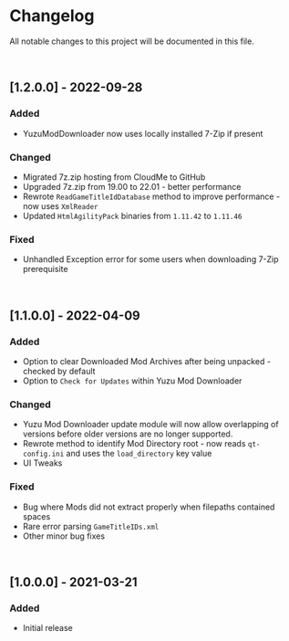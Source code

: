 # Changelog

All notable changes to this project will be documented in this file.

<br>

## [1.2.0.0] - 2022-09-28

### Added

- YuzuModDownloader now uses locally installed 7-Zip if present

### Changed

- Migrated 7z.zip hosting from CloudMe to GitHub
- Upgraded 7z.zip from 19.00 to 22.01 - better performance
- Rewrote `ReadGameTitleIdDatabase` method to improve performance - now uses `XmlReader`
- Updated `HtmlAgilityPack` binaries from `1.11.42` to `1.11.46`

### Fixed

- Unhandled Exception error for some users when downloading 7-Zip prerequisite

<br>

## [1.1.0.0] - 2022-04-09

### Added

- Option to clear Downloaded Mod Archives after being unpacked - checked by default
- Option to `Check for Updates` within Yuzu Mod Downloader

### Changed

- Yuzu Mod Downloader update module will now allow overlapping of versions before older versions are no longer supported.
- Rewrote method to identify Mod Directory root - now reads `qt-config.ini` and uses the `load_directory` key value
- UI Tweaks

### Fixed

- Bug where Mods did not extract properly when filepaths contained spaces
- Rare error parsing `GameTitleIDs.xml`
- Other minor bug fixes

<br>

## [1.0.0.0] - 2021-03-21

### Added

- Initial release
